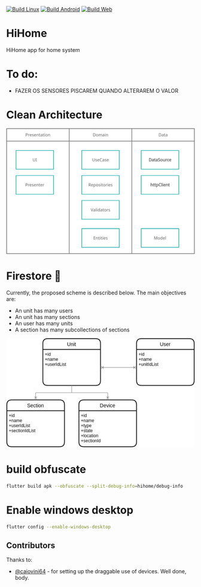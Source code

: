 [![Build Linux](https://github.com/CabraKill/HiHome/actions/workflows/linux-artifac.yml/badge.svg)](https://github.com/CabraKill/HiHome/actions/workflows/linux-artifac.yml)
[![Build Android](https://github.com/CabraKill/HiHome/actions/workflows/android-artifact.yml/badge.svg?branch=main)](https://github.com/CabraKill/HiHome/actions/workflows/android-artifact.yml)
[![Build Web](https://github.com/CabraKill/HiHome/actions/workflows/web-deploy.yml/badge.svg)](https://github.com/CabraKill/HiHome/actions/workflows/web-deploy.yml)
# HiHome
HiHome app for home system

# To do:
* FAZER OS SENSORES PISCAREM QUANDO ALTERAREM O VALOR

# Clean Architecture

![Architecture](README/clean_architecture.png)


# Firestore 🧡
Currently, the proposed scheme is described below. The main objectives are:
* An unit has many users
* An unit has many sections
* An user has many units
* A section has many subcollections of sections

![firestore scheme](/README/scheme.png)

# build obfuscate
```bash
flutter build apk --obfuscate --split-debug-info=hihome/debug-info
```

# Enable windows desktop
```bash
flutter config --enable-windows-desktop
```

## Contributors
Thanks to:
* [@caiovini64](https://github.com/caiovini64) - for setting up the draggable use of devices. Well done, body.